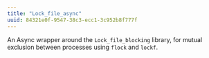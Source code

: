 ```yaml
---
title: "Lock_file_async"
uuid: 84321e0f-9547-38c3-ecc1-3c952b8f777f
---
```


An Async wrapper around the `Lock_file_blocking` library, for mutual
exclusion between processes using `flock` and `lockf`.
